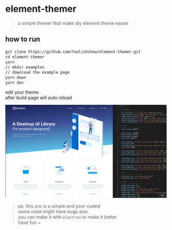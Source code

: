 # element-themer

> a simple themer that make diy element theme easier

## how to run 
```
git clone https://github.com/foolishchow/element-themer.git
cd element-themer
yarn 
// mkdir examples 
// download the example page
yarn down
yarn dev
```
edit your theme   
after build page will auto reload

![shoot](shoot.png)
> ps:
this pro is a simple and poor coded  
some code might have bugs also  
you can make it with `electron` to make it better   
have fun ~
